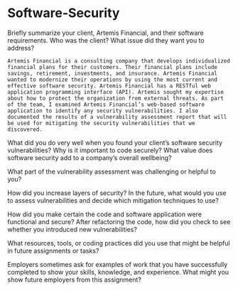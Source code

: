 # Software-Security

Briefly summarize your client, Artemis Financial, and their software requirements. Who was the client? What issue did they want you to address?
    
    Artemis Financial is a consulting company that develops individualized financial plans for their customers. Their financial plans include savings, retirement, investments, and insurance. Artemis Financial wanted to modernize their operations by using the most current and effective software security. Artemis Financial has a RESTful web application programming interface (API). Artemis sought my expertise about how to protect the organization from external threats. As part of the team, I examined Artemis Financial’s web-based software application to identify any security vulnerabilities. I also documented the results of a vulnerability assessment report that will be used for mitigating the security vulnerabilities that we discovered.

What did you do very well when you found your client’s software security vulnerabilities? Why is it important to code securely? What value does software security add to a company’s overall wellbeing?


What part of the vulnerability assessment was challenging or helpful to you?


How did you increase layers of security? In the future, what would you use to assess vulnerabilities and decide which mitigation techniques to use?


How did you make certain the code and software application were functional and secure? After refactoring the code, how did you check to see whether you introduced new vulnerabilities?


What resources, tools, or coding practices did you use that might be helpful in future assignments or tasks?


Employers sometimes ask for examples of work that you have successfully completed to show your skills, knowledge, and experience. What might you show future employers from this assignment?
